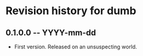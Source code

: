 # Revision history for dumb

## 0.1.0.0 -- YYYY-mm-dd

* First version. Released on an unsuspecting world.

